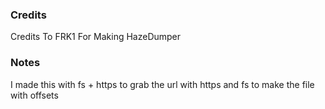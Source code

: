 ### Credits

Credits To FRK1 For Making HazeDumper

### Notes

I made this with fs + https to grab the url with https and fs to make the file with offsets
